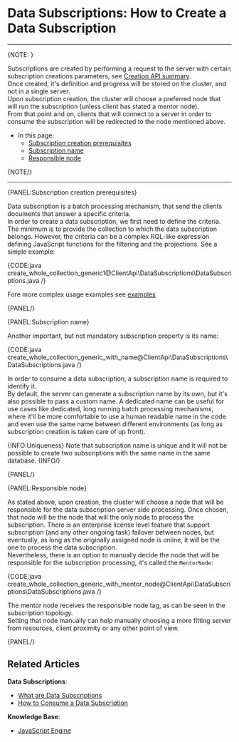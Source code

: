 # Data Subscriptions: How to Create a Data Subscription

---

{NOTE: }

Subscriptions are created by performing a request to the server with certain subscription creations parameters, see [Creation API summary](api-overview#create-and-createasync-overloads-summary).  
Once created, it's definition and progress will be stored on the cluster, and not in a single server.  
Upon subscription creation, the cluster will choose a preferred node that will run the subscription (unless client has stated a mentor node).  
From that point and on, clients that will connect to a server in order to consume the subscription will be redirected to the node mentioned above.  

* In this page:  
   * [Subscription creation prerequisites](../../../client-api/data-subscriptions/creation/how-to-create-data-subscription#subscription-creation-prerequisites)   
   * [Subscription name](../../../client-api/data-subscriptions/creation/how-to-create-data-subscription#subscription-name)  
   * [Responsible node](../../../client-api/data-subscriptions/creation/how-to-create-data-subscription#responsible-node)  

{NOTE/}

---

{PANEL:Subscription creation prerequisites}

Data subscription is a batch processing mechanism, that send the clients documents that answer a specific criteria.  
In order to create a data subscription, we first need to define the criteria. The minimum is to provide the collection to which the data subscription belongs.
However, the criteria can be a complex RQL-like expression defining JavaScript functions for the filtering and the projections. See a simple example:

{CODE:java create_whole_collection_generic1@ClientApi\DataSubscriptions\DataSubscriptions.java /}

Fore more complex usage examples see [examples](../../../client-api/data-subscriptions/creation/examples)  

{PANEL/}

{PANEL:Subscription name}

Another important, but not mandatory subscription property is its name: 

{CODE:java create_whole_collection_generic_with_name@ClientApi\DataSubscriptions\DataSubscriptions.java /}

In order to consume a data subscription, a subscription name is required to identify it.  
By default, the server can generate a subscription name by its own, but it's also possible to pass a custom name. 
A dedicated name can be useful for use cases like dedicated, long running batch processing mechanisms, where it'll be more comfortable to use a human readable
name in the code and even use the same name between different environments (as long as subscription creation is taken care of up front).

{INFO:Uniqueness}
Note that subscription name is unique and it will not be possible to create two subscriptions with the same name in the same database.
{INFO/}

{PANEL/}

{PANEL:Responsible node}

As stated above, upon creation, the cluster will choose a node that will be responsible for the data subscription server side processing.  Once chosen, that node
will be the node that will the only node to process the subscription. There is an enterprise license level feature that support subscription (and any other ongoing task) 
failover between nodes, but eventually, as long as the originally assigned node is online, it will be the one to process the data subscription.  
Nevertheless, there is an option to manually decide the node that will be responsible for the subscription processing, it's called the `MentorNode`:

{CODE:java create_whole_collection_generic_with_mentor_node@ClientApi\DataSubscriptions\DataSubscriptions.java /}

The mentor node receives the responsible node tag, as can be seen in the subscription topology.  
Setting that node manually can help manually choosing a more fitting server from resources, client proximity or any other point of view.

{PANEL/}

## Related Articles

**Data Subscriptions**:

- [What are Data Subscriptions](../../../client-api/data-subscriptions/what-are-data-subscriptions)
- [How to Consume a Data Subscription](../../../client-api/data-subscriptions/consumption/how-to-consume-data-subscription)

**Knowledge Base**:

- [JavaScript Engine](../../../server/kb/javascript-engine)
